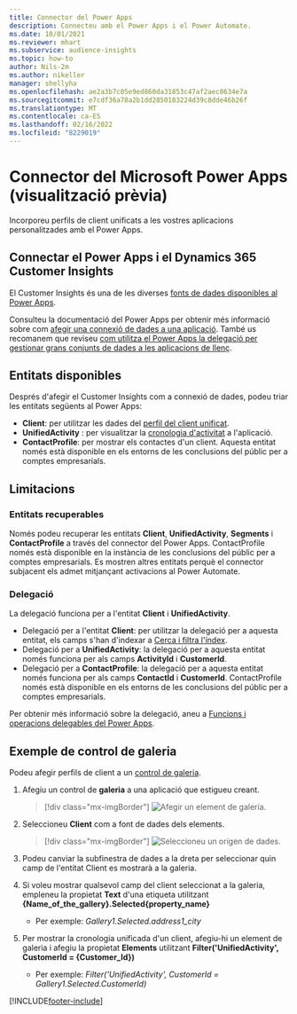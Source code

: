 ```yaml
---
title: Connector del Power Apps
description: Connecteu amb el Power Apps i el Power Automate.
ms.date: 10/01/2021
ms.reviewer: mhart
ms.subservice: audience-insights
ms.topic: how-to
author: Nils-2m
ms.author: nikeller
manager: shellyha
ms.openlocfilehash: ae2a3b7c05e9ed860da31853c47af2aec8634e7a
ms.sourcegitcommit: e7cdf36a78a2b1dd2850183224d39c8dde46b26f
ms.translationtype: MT
ms.contentlocale: ca-ES
ms.lasthandoff: 02/16/2022
ms.locfileid: "8229019"
---
```

# <a name="microsoft-power-apps-connector-preview"></a>Connector del Microsoft Power Apps (visualització prèvia)

Incorporeu perfils de client unificats a les vostres aplicacions personalitzades amb el Power Apps.

## <a name="connect-power-apps-and-dynamics-365-customer-insights"></a>Connectar el Power Apps i el Dynamics 365 Customer Insights

El Customer Insights és una de les diverses [fonts de dades disponibles al Power Apps](/powerapps/maker/canvas-apps/working-with-data-sources).

Consulteu la documentació del Power Apps per obtenir més informació sobre com [afegir una connexió de dades a una aplicació](/powerapps/maker/canvas-apps/add-data-connection). També us recomanem que reviseu [com utilitza el Power Apps la delegació per gestionar grans conjunts de dades a les aplicacions de llenç](/powerapps/maker/canvas-apps/delegation-overview).

## <a name="available-entities"></a>Entitats disponibles

Després d'afegir el Customer Insights com a connexió de dades, podeu triar les entitats següents al Power Apps:

- **Client**: per utilitzar les dades del [perfil del client unificat](customer-profiles.md).
- **UnifiedActivity** : per visualitzar la [cronologia d'activitat](activities.md) a l'aplicació.
- **ContactProfile**: per mostrar els contactes d'un client. Aquesta entitat només està disponible en els entorns de les conclusions del públic per a comptes empresarials.

## <a name="limitations"></a>Limitacions

### <a name="retrievable-entities"></a>Entitats recuperables

Només podeu recuperar les entitats **Client**, **UnifiedActivity**, **Segments** i **ContactProfile** a través del connector del Power Apps. ContactProfile només està disponible en la instància de les conclusions del públic per a comptes empresarials. Es mostren altres entitats perquè el connector subjacent els admet mitjançant activacions al Power Automate.

### <a name="delegation"></a>Delegació

La delegació funciona per a l'entitat **Client** i **UnifiedActivity**. 

- Delegació per a l'entitat **Client**: per utilitzar la delegació per a aquesta entitat, els camps s'han d'indexar a [Cerca i filtra l'índex](search-filter-index.md).  
- Delegació per a **UnifiedActivity**: la delegació per a aquesta entitat només funciona per als camps **ActivityId** i **CustomerId**.  
- Delegació per a **ContactProfile**: la delegació per a aquesta entitat només funciona per als camps **ContactId** i **CustomerId**. ContactProfile només està disponible en els entorns de les conclusions del públic per a comptes empresarials.

Per obtenir més informació sobre la delegació, aneu a [Funcions i operacions delegables del Power Apps](/powerapps/maker/canvas-apps/delegation-overview). 

## <a name="example-gallery-control"></a>Exemple de control de galeria

Podeu afegir perfils de client a un [control de galeria](/powerapps/maker/canvas-apps/add-gallery).

1. Afegiu un control de **galeria** a una aplicació que estigueu creant.

    > [!div class="mx-imgBorder"]
    > ![Afegir un element de galeria.](media/connector-powerapps9.png "Afegiu-hi un element de galeria.")

2. Seleccioneu **Client** com a font de dades dels elements.

    > [!div class="mx-imgBorder"]
    > ![Seleccioneu un origen de dades.](media/choose-datasource-powerapps.png "Seleccioneu una font de dades.")

3. Podeu canviar la subfinestra de dades a la dreta per seleccionar quin camp de l'entitat Client es mostrarà a la galeria.

4. Si voleu mostrar qualsevol camp del client seleccionat a la galeria, empleneu la propietat **Text** d'una etiqueta utilitzant **{Name_of_the_gallery}.Selected{property_name}**  
    - Per exemple: _Gallery1.Selected.address1_city_

5. Per mostrar la cronologia unificada d'un client, afegiu-hi un element de galeria i afegiu la propietat **Elements** utilitzant **Filter('UnifiedActivity', CustomerId = {Customer_Id})**  
    - Per exemple: _Filter('UnifiedActivity', CustomerId = Gallery1.Selected.CustomerId)_


[!INCLUDE[footer-include](../includes/footer-banner.md)]
